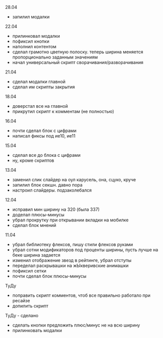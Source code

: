 28.04
- запилил модалки

22.04
- прилинковал модалки
- пофиксил кнопки
- наполнил контентом
- сделал грамотно цветную полоску. теперь ширина меняется пропорционально заданным значениям
- начал универсальный скрипт сворачивания/разворачивания

21.04
- сделал модалки главной
- сделал им скрипты закрытия

18.04
- доверстал все на главной
- прикрутил скрипт к комментам (не полностью)

16.04
- почти сделал блок с цифрами
- написал фиксы под ие10, ие11

15.04
- сделал все до блока с цифрами
- ну, кроме скриптов

13.04
- заменил слик слайдер на оул карусель, она, сцуко, круче
- запилил блок секшн. давно пора
- настроил слайдеры. подзаколебался

12.04
- исправил мин ширину на 320 (была 337)
- доделал плюсы-минусы
- убрал прокрутку при открывании вкладки на мобилке
- сделал блок мнений

11.04

- убрал библиотеку флексов, пишу стили флексов руками
- убрал сотни модификаторов под проценты ширины, пусть лучше на беке ширина задается
- изменил отображение звезд в рейтинге, убрал отступы
- переделал раскрывашки на жЫкверивские анимашки
- пофиксил сетки
- почти сделал блок плюсы-минусы

ТуДу
- поправить скрипт комментов, чтоб все правильно работало при ресайзе
- допилить скрипт

ТуДу - сделано
- сделать кнопки предложить плюс/минус не на всю ширину
- прилинковать модалки